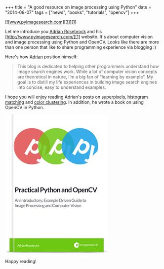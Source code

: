 +++
title = "A good resource on image processing using Python"
date =  "2014-08-07"
tags = ["news", "books", "tutorials", "opencv"]
+++

[![www.pyimagesearch.com][3]][1]

Let me introduce you [Adrian Rosebrock][5] and his [http://www.pyimagesearch.com/][1] website. 
It's about computer vision and image processing using Python and OpenCV. 
Looks like there are more than one person that like to share programming experience via blogging :)

Here's how [Adrian][1] position himself:

> This blog is dedicated to helping other programmers understand how image search engines work. 
> While a lot of computer vision concepts are theoretical in nature, 
> I’m a big fan of “learning by example”. My goal is to distill my life experiences in building image search engines into concise, easy to understand examples.

I hope you will enjoy reading Adrian's posts on [superpixels][7], [histogram matching][6] and [color clustering][8].
In addition, he wrote a book on using OpenCV in Python. 

[![Practical Python and OpenCV eBook][9]][2]

Happy reading!

   [1]: http://www.pyimagesearch.com/
   [2]: https://www.pyimagesearch.com/practical-python-opencv/
   [3]: logo.png
   [4]: practical_python_and_opencv_cover_green.png
   [5]: http://www.pyimagesearch.com/about/
   [6]: http://www.pyimagesearch.com/2014/07/14/3-ways-compare-histograms-using-opencv-python/
   [7]: http://www.pyimagesearch.com/2014/07/28/a-slic-superpixel-tutorial-using-python/
   [8]: http://www.pyimagesearch.com/2014/05/26/opencv-python-k-means-color-clustering/
   [9]: practical_python_and_opencv_cover_green.png
